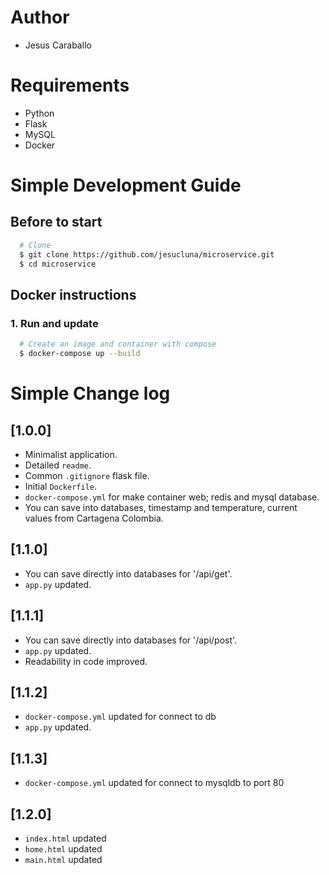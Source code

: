 # Author
- Jesus Caraballo

# Requirements
- Python
- Flask
- MySQL
- Docker

# Simple Development Guide
## Before to start
```sh
  # Clone
  $ git clone https://github.com/jesucluna/microservice.git
  $ cd microservice
```

## Docker instructions
### 1. Run and update
```sh
  # Create an image and container with compose
  $ docker-compose up --build
```   


# Simple Change log
## [1.0.0]
- Minimalist application.
- Detailed `readme`.
- Common `.gitignore` flask file.
- Initial `Dockerfile`.
- `docker-compose.yml` for make container web; redis and mysql database.
- You can save into databases, timestamp and temperature, current values from Cartagena Colombia.

## [1.1.0]
- You can save directly into databases for '/api/get'.
- `app.py` updated.

## [1.1.1]
- You can save directly into databases for '/api/post'.
- `app.py` updated.
- Readability in code improved.

## [1.1.2]
- `docker-compose.yml` updated for connect to db
- `app.py` updated.

## [1.1.3]
- `docker-compose.yml` updated for connect to mysqldb to port 80

## [1.2.0]
- `index.html` updated
- `home.html` updated
- `main.html` updated
